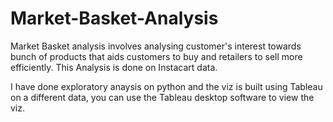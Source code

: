 # Market-Basket-Analysis

Market Basket analysis involves analysing  customer's interest towards bunch of products that aids customers to buy and retailers to sell more efficiently. This Analysis is done on Instacart data.

I have done exploratory anaysis on python and the viz is built using Tableau on a different data, you can use the Tableau desktop software to view the viz.
